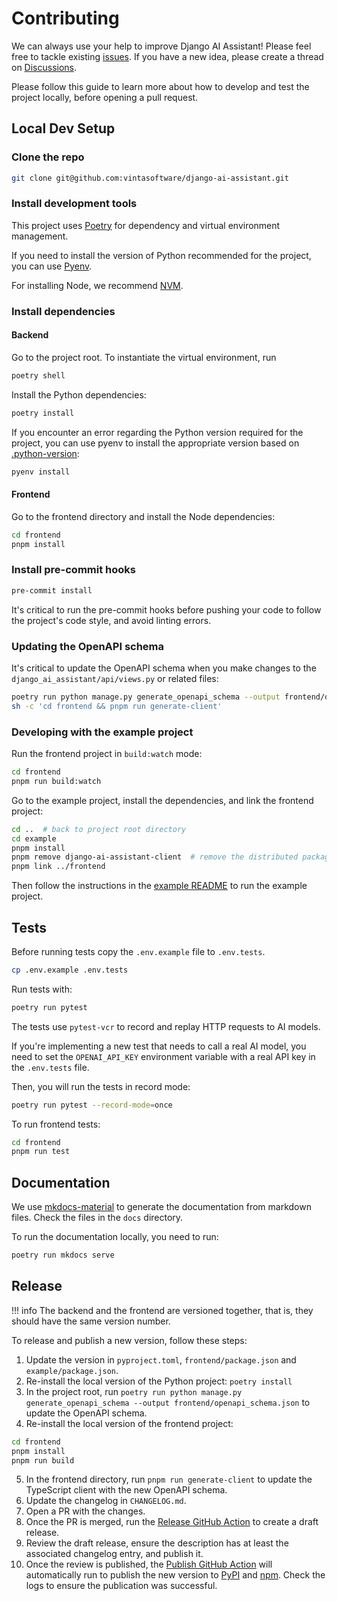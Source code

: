# Contributing

We can always use your help to improve Django AI Assistant! Please feel free to tackle existing [issues](https://github.com/vintasoftware/django-ai-assistant/issues). If you have a new idea, please create a thread on [Discussions](https://github.com/vintasoftware/django-ai-assistant/discussions).

Please follow this guide to learn more about how to develop and test the project locally, before opening a pull request.

## Local Dev Setup

### Clone the repo

```bash
git clone git@github.com:vintasoftware/django-ai-assistant.git
```

### Install development tools

This project uses [Poetry](https://python-poetry.org/docs/) for dependency and virtual environment management.

If you need to install the version of Python recommended for the project, you can use [Pyenv](https://github.com/pyenv/pyenv).

For installing Node, we recommend [NVM](https://github.com/nvm-sh/nvm).

### Install dependencies

#### Backend

Go to the project root. To instantiate the virtual environment, run

```bash
poetry shell
```

Install the Python dependencies:

```bash
poetry install
```

If you encounter an error regarding the Python version required for the project, you can use pyenv to install the appropriate version based on [.python-version](https://github.com/vintasoftware/django-ai-assistant/blob/main/.python-version):

```bash
pyenv install
```

#### Frontend

Go to the frontend directory and install the Node dependencies:

```bash
cd frontend
pnpm install
```

### Install pre-commit hooks

```bash
pre-commit install
```

It's critical to run the pre-commit hooks before pushing your code to follow the project's code style, and avoid linting errors.

### Updating the OpenAPI schema

It's critical to update the OpenAPI schema when you make changes to the `django_ai_assistant/api/views.py` or related files:

```bash
poetry run python manage.py generate_openapi_schema --output frontend/openapi_schema.json
sh -c 'cd frontend && pnpm run generate-client'
```

### Developing with the example project

Run the frontend project in `build:watch` mode:

```bash
cd frontend
pnpm run build:watch
```

Go to the example project, install the dependencies, and link the frontend project:

```bash
cd ..  # back to project root directory
cd example
pnpm install
pnpm remove django-ai-assistant-client  # remove the distributed package to use the local one
pnpm link ../frontend
```

Then follow the instructions in the [example README](https://github.com/vintasoftware/django-ai-assistant/tree/main/example#running) to run the example project.

## Tests

Before running tests copy the `.env.example` file to `.env.tests`.

```bash
cp .env.example .env.tests
```

Run tests with:

```bash
poetry run pytest
```

The tests use `pytest-vcr` to record and replay HTTP requests to AI models.

If you're implementing a new test that needs to call a real AI model, you need to set the `OPENAI_API_KEY` environment variable with a real API key in the `.env.tests` file.

Then, you will run the tests in record mode:

```bash
poetry run pytest --record-mode=once
```

To run frontend tests:

```bash
cd frontend
pnpm run test
```

## Documentation

We use [mkdocs-material](https://squidfunk.github.io/mkdocs-material/) to generate the documentation from markdown files.
Check the files in the `docs` directory.

To run the documentation locally, you need to run:

```bash
poetry run mkdocs serve
```

## Release

!!! info
The backend and the frontend are versioned together, that is, they should have the same version number.

To release and publish a new version, follow these steps:

1. Update the version in `pyproject.toml`, `frontend/package.json` and `example/package.json`.
2. Re-install the local version of the Python project: `poetry install`
3. In the project root, run `poetry run python manage.py generate_openapi_schema --output frontend/openapi_schema.json` to update the OpenAPI schema.
4. Re-install the local version of the frontend project:

```bash
cd frontend
pnpm install
pnpm run build
```

5. In the frontend directory, run `pnpm run generate-client` to update the TypeScript client with the new OpenAPI schema.
6. Update the changelog in `CHANGELOG.md`.
7. Open a PR with the changes.
8. Once the PR is merged, run the [Release GitHub Action](https://github.com/vintasoftware/django-ai-assistant/actions/workflows/release.yml) to create a draft release.
9. Review the draft release, ensure the description has at least the associated changelog entry, and publish it.
10. Once the review is published, the [Publish GitHub Action](https://github.com/vintasoftware/django-ai-assistant/actions/workflows/publish.yml) will automatically run to publish the new version to [PyPI](https://pypi.org/project/django-ai-assistant) and [npm](https://www.npmjs.com/package/django-ai-assistant-client). Check the logs to ensure the publication was successful.
